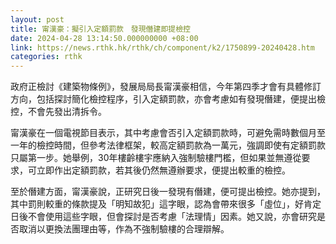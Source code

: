 ```yaml
---
layout: post
title: 甯漢豪：擬引入定額罰款　發現僭建即提檢控
date: 2024-04-28 13:14:50.000000000 +08:00
link: https://news.rthk.hk/rthk/ch/component/k2/1750899-20240428.htm
categories: rthk
---
```


政府正檢討《建築物條例》，發展局局長甯漢豪相信，今年第四季才會有具體修訂方向，包括探討簡化檢控程序，引入定額罰款，亦會考慮如有發現僭建，便提出檢控，不會先發出清拆令。

甯漢豪在一個電視節目表示，其中考慮會否引入定額罰款時，可避免需時數個月至一年的檢控時間，但參考法律框架，較高定額罰款為一萬元，強調即使有定額罰款只屬第一步。她舉例，30年樓齡樓宇應納入強制驗樓門檻，但如果並無遵從要求，可立即作出定額罰款，若其後仍然無遵辦要求，便提出較重的檢控。

至於僭建方面，甯漢豪說，正研究日後一發現有僭建，便可提出檢控。她亦提到，其中罰則較重的條款提及「明知故犯」這字眼，認為會帶來很多「虛位」，好肯定日後不會使用這些字眼，但會探討是否考慮「法理情」因素。她又說，亦會研究是否取消以更換法團理由等，作為不強制驗樓的合理辯解。

